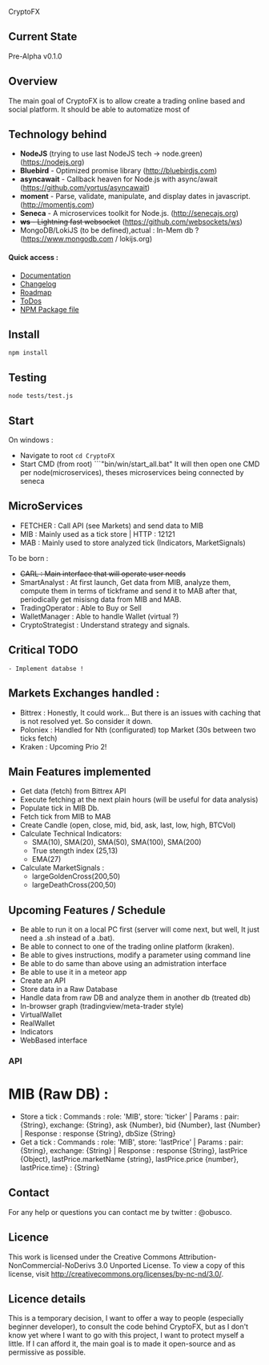 CryptoFX

## Current State
Pre-Alpha v0.1.0

## Overview

The main goal of CryptoFX is to allow create a trading online based and social platform.
It should be able to automatize most of

## Technology behind
* **NodeJS** (trying to use last NodeJS tech -> node.green) (https://nodejs.org)
* **Bluebird** - Optimized promise library (http://bluebirdjs.com) 
* **asyncawait** - Callback heaven for Node.js with async/await (https://github.com/yortus/asyncawait)
* **moment** - Parse, validate, manipulate, and display dates in javascript. (http://momentjs.com)
* **Seneca** - A microservices toolkit for Node.js. (http://senecajs.org)
* ~~**ws** - Lightning fast websocket~~ (https://github.com/websockets/ws)
* MongoDB/LokiJS (to be defined),actual : In-Mem db ? (https://www.mongodb.com / lokijs.org)

#### Quick access :

-  [Documentation](DOCUMENTATION.md)
-  [Changelog](CHANGELOG.md)
-  [Roadmap](ROADMAP.md)
-  [ToDos](ROADMAP.md#todos)
-  [NPM Package file](package.json)

## Install
```npm install```

## Testing 
```node tests/test.js```

## Start 
On windows :
 - Navigate to root ```cd CryptoFX```
 - Start CMD (from root) ```"bin/win/start_all.bat"
 It will then open one CMD per node(microservices), theses microservices being connected by seneca 

## MicroServices 

- FETCHER : Call API (see Markets) and send data to MIB
- MIB : Mainly used as a tick store | HTTP : 12121
- MAB : Mainly used to store analyzed tick (Indicators, MarketSignals)

To be born : 

- ~~CARL : Main interface that will operate user needs~~
- SmartAnalyst : 
    At first launch, Get data from MIB, analyze them, compute them in terms of tickframe and send it to MAB
    after that, periodically get misisng data from MIB and MAB.
- TradingOperator : Able to Buy or Sell
- WalletManager : Able to handle Wallet (virtual ?)
- CryptoStrategist : Understand strategy and signals.

## Critical TODO
    - Implement databse !


## Markets Exchanges handled : 

- Bittrex : Honestly, It could work... But there is an issues with caching that is not resolved yet. So consider it down. 
- Poloniex : Handled for Nth (configurated) top Market (30s between two ticks fetch)   
- Kraken : Upcoming Prio 2! 

## Main Features implemented

* Get data (fetch) from Bittrex API
* Execute fetching at the next plain hours (will be useful for data analysis)
* Populate tick in MIB Db.
* Fetch tick from MIB to MAB
* Create Candle (open, close, mid, bid, ask, last, low, high, BTCVol)
* Calculate Technical Indicators:
    - SMA(10), SMA(20), SMA(50), SMA(100), SMA(200)
    - True stength index (25,13)
    - EMA(27)
* Calculate MarketSignals : 
    - largeGoldenCross(200,50)
    - largeDeathCross(200,50)

## Upcoming Features / Schedule

* Be able to run it on a local PC first (server will come next, but well, It just need a .sh instead of a .bat).
* Be able to connect to one of the trading online platform (kraken).
* Be able to gives instructions, modify a parameter using command line
* Be able to do same than above using an admistration interface
* Be able to use it in a meteor app
* Create an API
* Store data in a Raw Database
* Handle data from raw DB and analyze them in another db (treated db)
* In-browser graph (tradingview/meta-trader style)
* VirtualWallet
* RealWallet
* Indicators
* WebBased interface

### API 
# MIB (Raw DB) : 

* Store a tick :  Commands : role: 'MIB', store: 'ticker' | Params :  pair: {String}, exchange: {String}, ask {Number}, bid {Number}, last {Number} | Response : response {String}, dbSize {String}
* Get a tick : Commands : role: 'MIB', store: 'lastPrice' | Params :  pair: {String}, exchange: {String} | Response : response {String}, lastPrice {Object}, lastPrice.marketName {string}, lastPrice.price {number}, lastPrice.time} : {String}


## Contact

For any help or questions you can contact me by twitter : @obusco.

## Licence

This work is licensed under the Creative Commons
Attribution-NonCommercial-NoDerivs 3.0 Unported License.
To view a copy of this license, visit
http://creativecommons.org/licenses/by-nc-nd/3.0/.

## Licence details

This is a temporary decision, I want to offer a way to people (especially beginner developer), to consult the code behind
CryptoFX, but as I don't know yet where I want to go with this project, I want to protect myself a little.
If I can afford it, the main goal is to made it open-source and as permissive as possible.
